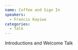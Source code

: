 ```yaml
---
name: Coffee and Sign In
speakers:
  - Francis Kayiwa
categories:
  - Talk
---
```

Introductions and Welcome Talk
